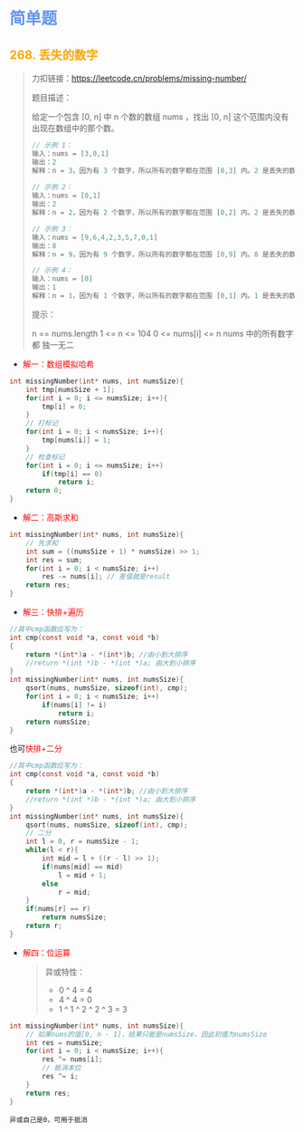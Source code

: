 # <font color='cornflowerblue'>简单题</font>

## <font color='orange'>268. 丢失的数字</font>

>   力扣链接：https://leetcode.cn/problems/missing-number/
>
>   题目描述：
>
>   给定一个包含 [0, n] 中 n 个数的数组 nums ，找出 [0, n] 这个范围内没有出现在数组中的那个数。
>
>    ```c
>   // 示例 1：
>   输入：nums = [3,0,1]
>   输出：2
>   解释：n = 3，因为有 3 个数字，所以所有的数字都在范围 [0,3] 内。2 是丢失的数字，因为它没有出现在 nums 中。
>       
>   // 示例 2：
>   输入：nums = [0,1]
>   输出：2
>   解释：n = 2，因为有 2 个数字，所以所有的数字都在范围 [0,2] 内。2 是丢失的数字，因为它没有出现在 nums 中。
>   
>   // 示例 3：
>   输入：nums = [9,6,4,2,3,5,7,0,1]
>   输出：8
>   解释：n = 9，因为有 9 个数字，所以所有的数字都在范围 [0,9] 内。8 是丢失的数字，因为它没有出现在 nums 中。
>   
>   // 示例 4：
>   输入：nums = [0]
>   输出：1
>   解释：n = 1，因为有 1 个数字，所以所有的数字都在范围 [0,1] 内。1 是丢失的数字，因为它没有出现在 nums 中。
>    ```
>
>
>   提示：
>
>   n == nums.length
>   1 <= n <= 104
>   0 <= nums[i] <= n
>   nums 中的所有数字都 独一无二

-   <font color='red'>解一：数组模拟哈希</font>

```c
int missingNumber(int* nums, int numsSize){
    int tmp[numsSize + 1];
    for(int i = 0; i <= numsSize; i++){
        tmp[i] = 0;
    }
    // 打标记
    for(int i = 0; i < numsSize; i++){
        tmp[nums[i]] = 1;
    }
    // 检查标记
    for(int i = 0; i <= numsSize; i++)
        if(tmp[i] == 0)
            return i;
    return 0;
}
```

-   <font color='red'>解二：高斯求和</font>

```c
int missingNumber(int* nums, int numsSize){
    // 先求和
    int sum = ((numsSize + 1) * numsSize) >> 1;
    int res = sum;
    for(int i = 0; i < numsSize; i++)
        res -= nums[i];	// 差值就是result
    return res;
}
```

-   <font color='red'>解三：快排+遍历</font>

```c
//其中cmp函数应写为：
int cmp(const void *a, const void *b)
{
    return *(int*)a - *(int*)b; //由小到大排序
    //return *(int *)b - *(int *)a; 由大到小排序
}
int missingNumber(int* nums, int numsSize){
    qsort(nums, numsSize, sizeof(int), cmp);
    for(int i = 0; i < numsSize; i++)
        if(nums[i] != i)
            return i;
    return numsSize;
}
```

也可<font color='red'>快排+二分</font>

```c
//其中cmp函数应写为：
int cmp(const void *a, const void *b)
{
    return *(int*)a - *(int*)b; //由小到大排序
    //return *(int *)b - *(int *)a; 由大到小排序
}
int missingNumber(int* nums, int numsSize){
    qsort(nums, numsSize, sizeof(int), cmp);
    // 二分
    int l = 0, r = numsSize - 1;
    while(l < r){
        int mid = l + ((r - l) >> 1);
        if(nums[mid] == mid)
            l = mid + 1;
        else
            r = mid;
    }
    if(nums[r] == r)
        return numsSize;
    return r;
}
```



-   <font color='red'>解四：位运算</font>

    >   异或特性：
    >
    >   -   0 ^ 4 = 4
    >   -   4 ^ 4 = 0
    >   -   1 ^ 1 ^ 2 ^ 2 ^ 3 = 3

```c
int missingNumber(int* nums, int numsSize){
    // 如果nums的值[0, n - 1]，结果只能是numsSize，因此初值为numsSize
    int res = numsSize;
    for(int i = 0; i < numsSize; i++){
        res ^= nums[i];
        // 抵消本位
        res ^= i;
    }
    return res;
}
```

`异或自己是0，可用于抵消`

